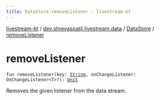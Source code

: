 ```yaml
---
title: DataStore.removeListener - livestream-kt
---
```


[livestream-kt](../../index.html) / [dev.shreyaspatil.livestream.data](../index.html) / [DataStore](index.html) / [removeListener](./remove-listener.html)

# removeListener

`fun removeListener(key: `[`String`](https://kotlinlang.org/api/latest/jvm/stdlib/kotlin/-string/index.html)`, onChangeListener: OnChangeListener<T>?): `[`Unit`](https://kotlinlang.org/api/latest/jvm/stdlib/kotlin/-unit/index.html)

Removes the given listener from the data stream.

